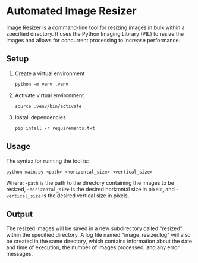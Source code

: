 # Automated Image Resizer

Image Resizer is a command-line tool for resizing images in bulk within a specified directory. It uses the Python Imaging Library (PIL) to resize the images and allows for concurrent processing to increase performance.
## Setup

1. Create a virtual environment

    ```terminal
    python -m venv .venv
    ```

2. Activate virtual environment

    ```terminal
    source .venv/bin/activate
    ```

3. Install dependencies

    ```terminal
    pip intall -r requirements.txt    
    ```

## Usage

The syntax for running the tool is:
```
python main.py <path> <horizontal_size> <vertical_size>
```
    
Where:
 -`path` is the path to the directory containing the images to be resized, 
 -`horizontal_size` is the desired horizontal size in pixels, and
 -`vertical_size` is the desired vertical size in pixels.


## Output

The resized images will be saved in a new subdirectory called "resized" within the specified directory. A log file named "image_resizer.log" will also be created in the same directory, which contains information about the date and time of execution, the number of images processed, and any error messages.
